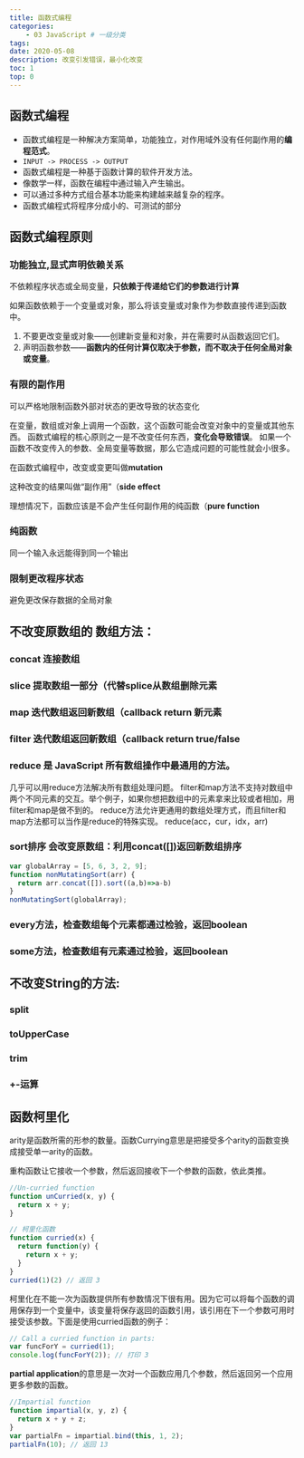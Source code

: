 ```yaml
---
title: 函数式编程
categories:
    - 03 JavaScript # 一级分类
tags:
date: 2020-05-08
description: 改变引发错误，最小化改变
toc: 1
top: 0
---
```


## 函数式编程

- 函数式编程是一种解决方案简单，功能独立，对作用域外没有任何副作用的**编程范式**。
- `INPUT -> PROCESS -> OUTPUT`
- 函数式编程是一种基于函数计算的软件开发方法。
- 像数学一样，函数在编程中通过输入产生输出。
- 可以通过多种方式组合基本功能来构建越来越复杂的程序。
- 函数式编程式将程序分成小的、可测试的部分

## 函数式编程原则

### 功能独立,显式声明依赖关系

不依赖程序状态或全局变量，**只依赖于传递给它们的参数进行计算**

如果函数依赖于一个变量或对象，那么将该变量或对象作为参数直接传递到函数中。

1. 不要更改变量或对象——创建新变量和对象，并在需要时从函数返回它们。
2. 声明函数参数——**函数内的任何计算仅取决于参数，而不取决于任何全局对象或变量**。

### 有限的副作用

可以严格地限制函数外部对状态的更改导致的状态变化

在变量，数组或对象上调用一个函数，这个函数可能会改变对象中的变量或其他东西。
函数式编程的核心原则之一是不改变任何东西，**变化会导致错误**。
如果一个函数不改变传入的参数、全局变量等数据，那么它造成问题的可能性就会小很多。

在函数式编程中，改变或变更叫做**mutation**

这种改变的结果叫做“副作用”（**side effect**

理想情况下，函数应该是不会产生任何副作用的纯函数（**pure function**

### 纯函数

同一个输入永远能得到同一个输出

### 限制更改程序状态

避免更改保存数据的全局对象

## 不改变原数组的 数组方法：

### concat 连接数组

### slice 提取数组一部分（代替splice从数组删除元素

### map 迭代数组返回新数组（callback return 新元素

### filter 迭代数组返回新数组（callback return true/false

### reduce 是 JavaScript 所有数组操作中最通用的方法。

几乎可以用reduce方法解决所有数组处理问题。
filter和map方法不支持对数组中两个不同元素的交互。举个例子，如果你想把数组中的元素拿来比较或者相加，用filter和map是做不到的。
reduce方法允许更通用的数组处理方式，而且filter和map方法都可以当作是reduce的特殊实现。
reduce(acc，cur，idx，arr)

### sort排序 会改变原数组：利用concat([])返回新数组排序

```jsx
var globalArray = [5, 6, 3, 2, 9];
function nonMutatingSort(arr) {
  return arr.concat([]).sort((a,b)=>a-b)
}
nonMutatingSort(globalArray);
```

### every方法，检查数组每个元素都通过检验，返回boolean

### some方法，检查数组有元素通过检验，返回boolean

## 不改变String的方法:

### split

### toUpperCase

### trim

### +-运算

## 函数柯里化

arity是函数所需的形参的数量。函数Currying意思是把接受多个arity的函数变换成接受单一arity的函数。

重构函数让它接收一个参数，然后返回接收下一个参数的函数，依此类推。

```jsx
//Un-curried function
function unCurried(x, y) {
  return x + y;
}

// 柯里化函数
function curried(x) {
  return function(y) {
    return x + y;
  }
}
curried(1)(2) // 返回 3
```

柯里化在不能一次为函数提供所有参数情况下很有用。因为它可以将每个函数的调用保存到一个变量中，该变量将保存返回的函数引用，该引用在下一个参数可用时接受该参数。下面是使用curried函数的例子：

```jsx
// Call a curried function in parts:
var funcForY = curried(1);
console.log(funcForY(2)); // 打印 3
```

**partial application**的意思是一次对一个函数应用几个参数，然后返回另一个应用更多参数的函数。

```jsx
//Impartial function
function impartial(x, y, z) {
  return x + y + z;
}
var partialFn = impartial.bind(this, 1, 2);
partialFn(10); // 返回 13
```